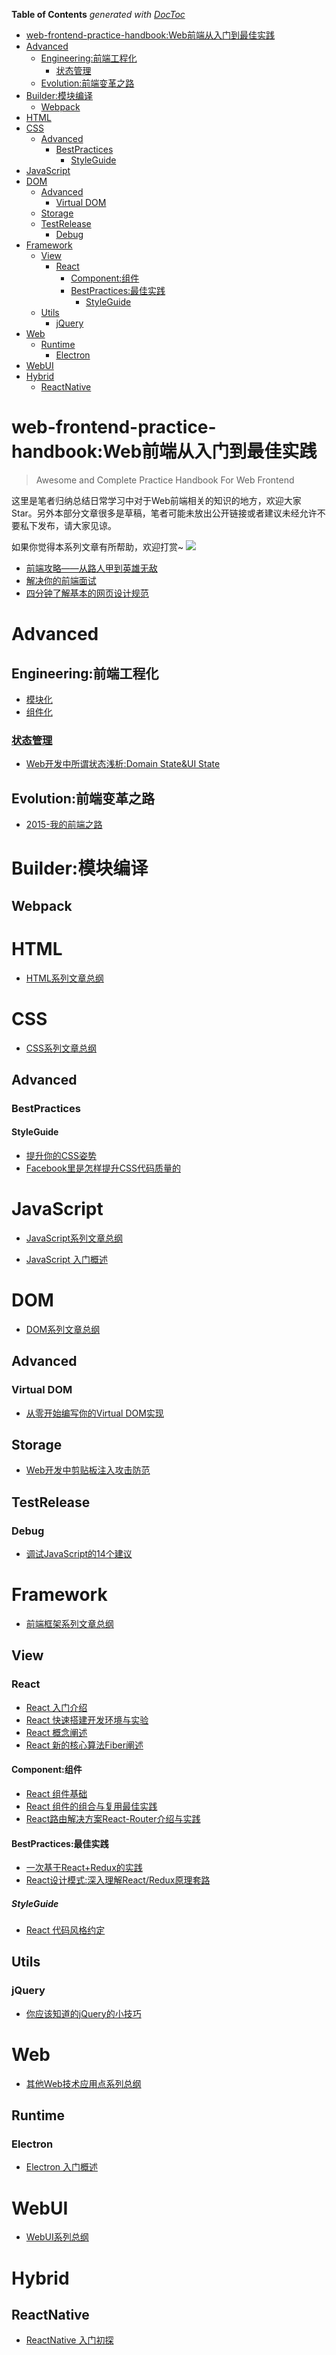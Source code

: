 <!-- START doctoc generated TOC please keep comment here to allow auto update -->
<!-- DON'T EDIT THIS SECTION, INSTEAD RE-RUN doctoc TO UPDATE -->
**Table of Contents**  *generated with [DocToc](https://github.com/thlorenz/doctoc)*

- [web-frontend-practice-handbook:Web前端从入门到最佳实践](#web-frontend-practice-handbookweb%E5%89%8D%E7%AB%AF%E4%BB%8E%E5%85%A5%E9%97%A8%E5%88%B0%E6%9C%80%E4%BD%B3%E5%AE%9E%E8%B7%B5)
- [Advanced](#advanced)
  - [Engineering:前端工程化](#engineering%E5%89%8D%E7%AB%AF%E5%B7%A5%E7%A8%8B%E5%8C%96)
    - [状态管理](#%E7%8A%B6%E6%80%81%E7%AE%A1%E7%90%86)
  - [Evolution:前端变革之路](#evolution%E5%89%8D%E7%AB%AF%E5%8F%98%E9%9D%A9%E4%B9%8B%E8%B7%AF)
- [Builder:模块编译](#builder%E6%A8%A1%E5%9D%97%E7%BC%96%E8%AF%91)
  - [Webpack](#webpack)
- [HTML](#html)
- [CSS](#css)
  - [Advanced](#advanced-1)
    - [BestPractices](#bestpractices)
      - [StyleGuide](#styleguide)
- [JavaScript](#javascript)
- [DOM](#dom)
  - [Advanced](#advanced-2)
    - [Virtual DOM](#virtual-dom)
  - [Storage](#storage)
  - [TestRelease](#testrelease)
    - [Debug](#debug)
- [Framework](#framework)
  - [View](#view)
    - [React](#react)
      - [Component:组件](#component%E7%BB%84%E4%BB%B6)
      - [BestPractices:最佳实践](#bestpractices%E6%9C%80%E4%BD%B3%E5%AE%9E%E8%B7%B5)
        - [StyleGuide](#styleguide-1)
  - [Utils](#utils)
    - [jQuery](#jquery)
- [Web](#web)
  - [Runtime](#runtime)
    - [Electron](#electron)
- [WebUI](#webui)
- [Hybrid](#hybrid)
  - [ReactNative](#reactnative)

<!-- END doctoc generated TOC please keep comment here to allow auto update -->

# web-frontend-practice-handbook:Web前端从入门到最佳实践

> Awesome and Complete Practice Handbook For Web Frontend

这里是笔者归纳总结日常学习中对于Web前端相关的知识的地方，欢迎大家Star。另外本部分文章很多是草稿，笔者可能未放出公开链接或者建议未经允许不要私下发布，请大家见谅。

如果你觉得本系列文章有所帮助，欢迎打赏~
![](http://7xlgth.com1.z0.glb.clouddn.com/show.htm.png?imageView2/1/w/150/h/150)


- [前端攻略——从路人甲到英雄无敌](https://github.com/wxyyxc1992/web-frontend-practice-handbook/blob/master/introduction/frontend-from-zero-to-hero.md)
- [解决你的前端面试](https://github.com/wxyyxc1992/web-frontend-practice-handbook/blob/master/introduction/interview/cracking-the-front-end-interview.md)
- [四分钟了解基本的网页设计规范](https://github.com/wxyyxc1992/web-frontend-practice-handbook/blob/master/introduction/web-design-in-4-minutes.md)

# Advanced

## Engineering:前端工程化

- [模块化]()
- [组件化]()

### [状态管理]()
- [Web开发中所谓状态浅析:Domain State&UI State](https://github.com/wxyyxc1992/web-frontend-practice-handbook/blob/master/advanced/engineering/state/domain-state-vs-ui-state.md)

## Evolution:前端变革之路

- [2015-我的前端之路](https://github.com/wxyyxc1992/web-frontend-practice-handbook/blob/master/introduction/my-frontend-road.md)

# Builder:模块编译

## Webpack

# HTML

- [HTML系列文章总纲](https://github.com/wxyyxc1992/web-frontend-practice-handbook/blob/master/html)

# CSS

- [CSS系列文章总纲](https://github.com/wxyyxc1992/web-frontend-practice-handbook/blob/master/css)

## Advanced
### BestPractices
#### StyleGuide
- [提升你的CSS姿势](https://github.com/wxyyxc1992/web-frontend-practice-handbook/blob/master/css/advanced/bestpractices/codestyle/leveling-up-in-css.md)
- [Facebook里是怎样提升CSS代码质量的](https://github.com/wxyyxc1992/web-frontend-practice-handbook/blob/master/css/advanced/bestpractices/codestyle/improving-css-quality-at-facebook-and-beyond.md)


# JavaScript

- [JavaScript系列文章总纲](https://github.com/wxyyxc1992/web-frontend-practice-handbook/blob/master/javascript)

- [JavaScript 入门概述](https://github.com/wxyyxc1992/web-frontend-practice-handbook/blob/master/javascript/introduction.md)

# DOM

- [DOM系列文章总纲](https://github.com/wxyyxc1992/web-frontend-practice-handbook/blob/master/dom)

## Advanced

### Virtual DOM

- [从零开始编写你的Virtual DOM实现](https://github.com/wxyyxc1992/web-frontend-practice-handbook/blob/master/dom/advanced/virtual-dom/how-to-write-your-own-virtual-dom.md)

## Storage

- [Web开发中剪贴板注入攻击防范](https://github.com/wxyyxc1992/web-frontend-practice-handbook/blob/master/dom/storage/clipboard.md)

## TestRelease

### Debug

- [调试JavaScript的14个建议](https://github.com/wxyyxc1992/web-frontend-practice-handbook/blob/master/dom/testrelease/debug/debug-javascript-with-these-14-tips.md)

# Framework

- [前端框架系列文章总纲](https://github.com/wxyyxc1992/web-frontend-practice-handbook/blob/master/framework)

## View

### React

- [React 入门介绍](https://github.com/wxyyxc1992/web-frontend-practice-handbook/blob/master/framework/view/react/react.md)
- [React 快速搭建开发环境与实验](https://github.com/wxyyxc1992/web-frontend-practice-handbook/blob/master/framework/view/react/react-quickstart.md)
- [React 概念阐述](https://github.com/wxyyxc1992/web-frontend-practice-handbook/blob/master/framework/view/react/react-conceptual-model.md)
- [React 新的核心算法Fiber阐述](https://github.com/wxyyxc1992/web-frontend-practice-handbook/blob/master/framework/view/react/react-fiber.md)

#### Component:组件

- [React 组件基础](https://github.com/wxyyxc1992/web-frontend-practice-handbook/blob/master/framework/view/react/component/react-component.md)
- [React 组件的组合与复用最佳实践](https://github.com/wxyyxc1992/web-frontend-practice-handbook/blob/master/framework/view/react/component/react-compositedcomponents.md)
- [React路由解决方案React-Router介绍与实践](https://github.com/wxyyxc1992/web-frontend-practice-handbook/blob/master/framework/view/react/component/react-router.md)

#### BestPractices:最佳实践

- [一次基于React+Redux的实践](https://github.com/wxyyxc1992/web-frontend-practice-handbook/blob/master/framework/view/react/advanced/bestpractices/one-practice-and-think-for-react-redux.md)
- [React设计模式:深入理解React/Redux原理套路](https://github.com/wxyyxc1992/web-frontend-practice-handbook/blob/master/framework/view/react/advanced/bestpractices/react-in-patterns.md)

##### StyleGuide
- [React 代码风格约定](https://github.com/wxyyxc1992/web-frontend-practice-handbook/blob/master/framework/view/react/advanced/bestpractices/styleguide/react-codingstyle.md)


## Utils

### jQuery

- [你应该知道的jQuery的小技巧](https://github.com/wxyyxc1992/web-frontend-practice-handbook/blob/master/framework/utils/jquery/jquery-tips-everyone-should-know.md)


# Web

- [其他Web技术应用点系列总纲](https://github.com/wxyyxc1992/web-frontend-practice-handbook/blob/master/web)

## Runtime

### Electron

- [Electron 入门概述](https://github.com/wxyyxc1992/web-frontend-practice-handbook/blob/master/web/runtime/electron/electron.md)

# WebUI

- [WebUI系列总纲](https://github.com/wxyyxc1992/web-frontend-practice-handbook/blob/master/webui)

# Hybrid

## ReactNative

- [ReactNative 入门初探](https://github.com/wxyyxc1992/web-frontend-practice-handbook/blob/master/hybrid/reactnative/reactnative-introduction.md)




